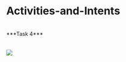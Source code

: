 # Activities-and-Intents
<br>
***Task 4***
<br>
<br>
<br>
<img src="https://user-images.githubusercontent.com/47654208/111629179-1f8fa680-8819-11eb-956f-af4e74212b1e.gif">

